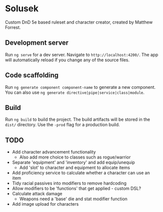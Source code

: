 # Solusek

Custom DnD 5e based ruleset and character creator, created by Matthew Forrest. 

## Development server

Run `ng serve` for a dev server. Navigate to `http://localhost:4200/`. The app will automatically reload if you change any of the source files.

## Code scaffolding

Run `ng generate component component-name` to generate a new component. You can also use `ng generate directive|pipe|service|class|module`.

## Build

Run `ng build` to build the project. The build artifacts will be stored in the `dist/` directory. Use the `-prod` flag for a production build.

## TODO

* Add character advancement functionality
  * Also add more choice to classes such as rogue/warrior
* Separate 'equipment' and 'inventory' and add equip/unequip
  * Add 'slot' to character and equipment to allocate items 
* Add proficiency service to calculate whether a character can use an item
* Tidy racial passives into modifiers to remove hardcoding
* Allow modifiers to be 'functions' that get applied - custom DSL?
* Calculate attack damage
  * Weapons need a 'base' die and stat modifier function 
* Add image upload for characters
